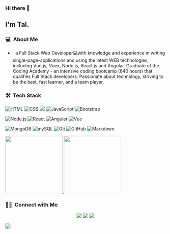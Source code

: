 ### Hi there 👋

## I'm Tal.

### 💻 &nbsp;About Me 

-  &nbsp; a Full Stack Web Developer💻with knowledge and experience in writing single-page-applications and using the latest WEB technologies, including Vue.js, Vuex, Node.js, React.js and Angular. Graduate of the Coding Academy - an intensive coding bootcamp (640 hours) that qualifies Full Stack developers. Passionate about technology, striving to be the best, fast learner, and a team player.



### 🛠 &nbsp;Tech Stack


![HTML](https://img.shields.io/badge/-HTML5-333333?style=flat&logo=HTML5) ![CSS](https://img.shields.io/badge/-CSS-333333?style=flat&logo=CSS3&logoColor=1572B6) ![](https://img.shields.io/badge/-Sass-333333?style=flat&logo=sass) ![JavaScript](https://img.shields.io/badge/-JavaScript_ES6-333333?style=flat&logo=javascript) ![Bootstrap](https://img.shields.io/badge/-Bootstrap-333333?style=flat&logo=bootstrap&logoColor=563D7C) 

![Node.js](https://img.shields.io/badge/-Node.js-333333?style=flat&logo=node.js) 
![React](https://img.shields.io/badge/-React,Redux-333333?style=flat&logo=react)  ![Angular](https://img.shields.io/badge/-Angular-333333?style=flat&logo=angular) ![Vue](https://img.shields.io/badge/-Vue,Vuex-333333?style=flat&logo=vue.js) 

![MongoDB](https://img.shields.io/badge/-MongoDB-333333?style=flat&logo=mongodb) ![mySQL](https://img.shields.io/badge/-mySQL-333333?style=flat&logo=mysql)
 ![Git](https://img.shields.io/badge/-Git-333333?style=flat&logo=git) ![GitHub](https://img.shields.io/badge/-GitHub-333333?style=flat&logo=github) ![Markdown](https://img.shields.io/badge/-Markdown-333333?style=flat&logo=markdown)

<p>
<a href="https://github.com/talah221">
  <img height="180em" src="https://github-readme-stats.vercel.app/api?username=talah221&show_icons=true&theme=radical" />
  <img height="180em" src="https://github-readme-stats-eight-theta.vercel.app/api/top-langs/?username=talah221&theme=radical&layout=compact" />
</a>
</p>


### 🤝🏻 &nbsp;Connect with Me 

<p align="center">
<a href="https://talah221.github.io/Portfolio/"><img src="https://img.shields.io/badge/-TalLahyani.com-3423A6?style=flat-square&logo=Google-Chrome&logoColor=white"/></a>
<a href="https://www.linkedin.com/in/tal-lahyani"><img src="https://img.shields.io/badge/-Tal_Lahyani-0077B5?style=flat-square&logo=Linkedin&logoColor=white"/></a>
<a href="mailto:talni250@gmail.com"><img src="https://img.shields.io/badge/-talni250@gmail.com-D14836?style=flat-square&logo=Gmail&logoColor=white"/></a>


![](https://bit.ly/34UwYwM)

